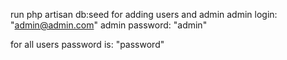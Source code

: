 run php artisan db:seed for adding users and admin
admin login: "admin@admin.com"
admin password: "admin"

for all users password is: "password" 
